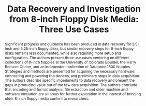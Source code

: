 ---
abstract: Significant progress and guidance has been produced in data recovery for
  3.5-inch and 5.25-inch floppy disks, but similar recovery steps for 8-inch floppy
  disks remains less documented, while also requiring more setup and configuration.
  The authors present three use cases centering on different collections of 8-inch
  floppies at the University of Colorado Boulder, the Harry Ransom Center, and an
  independent collection of Datapoint 1800 floppies. Strategies and methods are presented
  for acquiring the necessary hardware, connecting and powering the devices, and preliminary
  steps in data acquisition. The authors describe specific impediments to data recovery
  and present the gaps in producing value out of the raw data acquisition. The authors
  conclude that encoding and format analysis, file extraction and older machine and
  software emulation are all areas for further exploration in the interest of bringing
  older 8-inch floppy media content to researchers.
creators:
- Sampson, Walker
- Adams , Abby
- Roche, Austin
date: null
document_url: https://services.phaidra.univie.ac.at/api/object/o:923648/download
grand_parent: iPRES
institutions: []
keywords:
- boston
landing_page_url: https://phaidra.univie.ac.at/o:923648
language: eng
layout: publication
license: CC BY 4.0 International
notes_url: null
parent: iPRES 2018
publication_type: paper
size: 973455
slides_url: null
source_name: iPRES
title: 'Data Recovery and Investigation from 8-inch Floppy Disk Media: Three Use Cases'
year: 2018
---